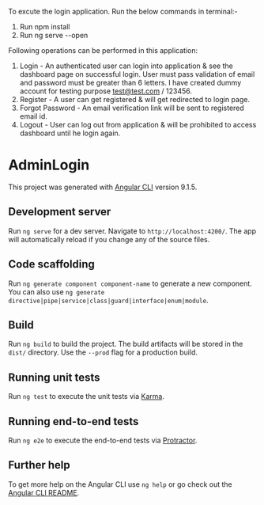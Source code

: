 To excute the login application. Run the below commands in terminal:-
1) Run npm install
2) Run ng serve --open

Following operations can be performed in this application:
1) Login - An authenticated user can login into application & see the dashboard page on successful login. User must pass validation of email and password must be greater than 6 letters. I have created dummy account for testing purpose test@test.com / 123456.
2) Register - A user can get registered & will get redirected to login page.
3) Forgot Password - An email verification link will be sent to registered email id.
4) Logout - User can log out from application & will be prohibited to access dashboard until he login again.

# AdminLogin

This project was generated with [Angular CLI](https://github.com/angular/angular-cli) version 9.1.5.

## Development server

Run `ng serve` for a dev server. Navigate to `http://localhost:4200/`. The app will automatically reload if you change any of the source files.

## Code scaffolding

Run `ng generate component component-name` to generate a new component. You can also use `ng generate directive|pipe|service|class|guard|interface|enum|module`.

## Build

Run `ng build` to build the project. The build artifacts will be stored in the `dist/` directory. Use the `--prod` flag for a production build.

## Running unit tests

Run `ng test` to execute the unit tests via [Karma](https://karma-runner.github.io).

## Running end-to-end tests

Run `ng e2e` to execute the end-to-end tests via [Protractor](http://www.protractortest.org/).

## Further help

To get more help on the Angular CLI use `ng help` or go check out the [Angular CLI README](https://github.com/angular/angular-cli/blob/master/README.md).

